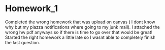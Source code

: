 # Homework_1



Completed the wrong homework that was upload on canvas ( I dont know why but my piazza notifications where going to my junk mail). I attached the wrong hw pdf anyways so if there is time to go over that would be great! Started the right homework a little late so I wasnt able to completely finish the last question.
